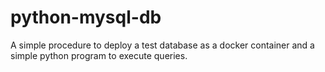 # python-mysql-db
A simple procedure to deploy a test database as a docker container and a simple python program to execute queries.
